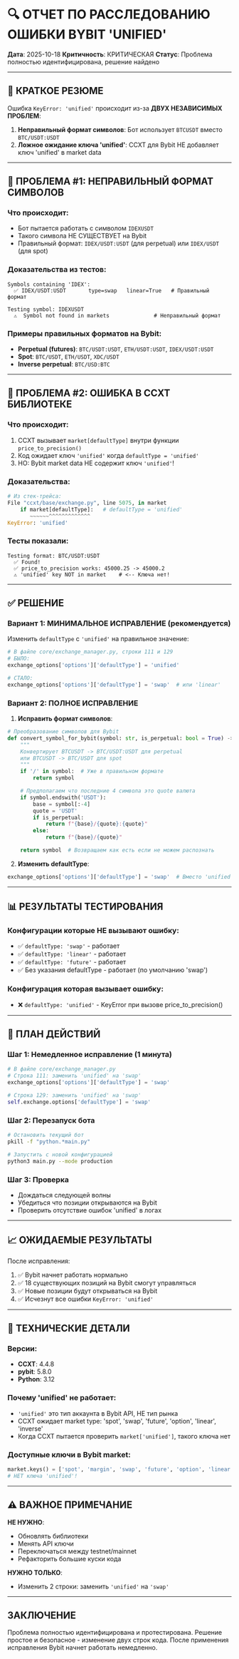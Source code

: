 # 🔍 ОТЧЕТ ПО РАССЛЕДОВАНИЮ ОШИБКИ BYBIT 'UNIFIED'

**Дата**: 2025-10-18
**Критичность**: КРИТИЧЕСКАЯ
**Статус**: Проблема полностью идентифицирована, решение найдено

---

## 📌 КРАТКОЕ РЕЗЮМЕ

Ошибка `KeyError: 'unified'` происходит из-за **ДВУХ НЕЗАВИСИМЫХ ПРОБЛЕМ**:

1. **Неправильный формат символов**: Бот использует `BTCUSDT` вместо `BTC/USDT:USDT`
2. **Ложное ожидание ключа 'unified'**: CCXT для Bybit НЕ добавляет ключ 'unified' в market data

---

## 🔴 ПРОБЛЕМА #1: НЕПРАВИЛЬНЫЙ ФОРМАТ СИМВОЛОВ

### Что происходит:
- Бот пытается работать с символом `IDEXUSDT`
- Такого символа НЕ СУЩЕСТВУЕТ на Bybit
- Правильный формат: `IDEX/USDT:USDT` (для perpetual) или `IDEX/USDT` (для spot)

### Доказательства из тестов:
```
Symbols containing 'IDEX':
  ✅ IDEX/USDT:USDT       type=swap   linear=True   # Правильный формат

Testing symbol: IDEXUSDT
  ⚠️  Symbol not found in markets              # Неправильный формат
```

### Примеры правильных форматов на Bybit:
- **Perpetual (futures)**: `BTC/USDT:USDT`, `ETH/USDT:USDT`, `IDEX/USDT:USDT`
- **Spot**: `BTC/USDT`, `ETH/USDT`, `XDC/USDT`
- **Inverse perpetual**: `BTC/USD:BTC`

---

## 🔴 ПРОБЛЕМА #2: ОШИБКА В CCXT БИБЛИОТЕКЕ

### Что происходит:
1. CCXT вызывает `market[defaultType]` внутри функции `price_to_precision()`
2. Код ожидает ключ `'unified'` когда `defaultType = 'unified'`
3. НО: Bybit market data НЕ содержит ключ `'unified'`!

### Доказательства:
```python
# Из стек-трейса:
File "ccxt/base/exchange.py", line 5075, in market
    if market[defaultType]:   # defaultType = 'unified'
       ~~~~~~^^^^^^^^^^^^^
KeyError: 'unified'
```

### Тесты показали:
```
Testing format: BTC/USDT:USDT
  ✅ Found!
  ✅ price_to_precision works: 45000.25 -> 45000.2
  ⚠️ 'unified' key NOT in market    # <-- Ключа нет!
```

---

## ✅ РЕШЕНИЕ

### Вариант 1: МИНИМАЛЬНОЕ ИСПРАВЛЕНИЕ (рекомендуется)

Изменить `defaultType` с `'unified'` на правильное значение:

```python
# В файле core/exchange_manager.py, строки 111 и 129
# БЫЛО:
exchange_options['options']['defaultType'] = 'unified'

# СТАЛО:
exchange_options['options']['defaultType'] = 'swap'  # или 'linear'
```

### Вариант 2: ПОЛНОЕ ИСПРАВЛЕНИЕ

1. **Исправить формат символов**:
```python
# Преобразование символов для Bybit
def convert_symbol_for_bybit(symbol: str, is_perpetual: bool = True) -> str:
    """
    Конвертирует BTCUSDT -> BTC/USDT:USDT для perpetual
    или BTCUSDT -> BTC/USDT для spot
    """
    if '/' in symbol:  # Уже в правильном формате
        return symbol

    # Предполагаем что последние 4 символа это quote валюта
    if symbol.endswith('USDT'):
        base = symbol[:-4]
        quote = 'USDT'
        if is_perpetual:
            return f"{base}/{quote}:{quote}"
        else:
            return f"{base}/{quote}"

    return symbol  # Возвращаем как есть если не можем распознать
```

2. **Изменить defaultType**:
```python
exchange_options['options']['defaultType'] = 'swap'  # Вместо 'unified'
```

---

## 📊 РЕЗУЛЬТАТЫ ТЕСТИРОВАНИЯ

### Конфигурации которые НЕ вызывают ошибку:
- ✅ `defaultType: 'swap'` - работает
- ✅ `defaultType: 'linear'` - работает
- ✅ `defaultType: 'future'` - работает
- ✅ Без указания defaultType - работает (по умолчанию 'swap')

### Конфигурация которая вызывает ошибку:
- ❌ `defaultType: 'unified'` - KeyError при вызове price_to_precision()

---

## 🎯 ПЛАН ДЕЙСТВИЙ

### Шаг 1: Немедленное исправление (1 минута)
```python
# В файле core/exchange_manager.py
# Строка 111: заменить 'unified' на 'swap'
exchange_options['options']['defaultType'] = 'swap'

# Строка 129: заменить 'unified' на 'swap'
self.exchange.options['defaultType'] = 'swap'
```

### Шаг 2: Перезапуск бота
```bash
# Остановить текущий бот
pkill -f "python.*main.py"

# Запустить с новой конфигурацией
python3 main.py --mode production
```

### Шаг 3: Проверка
- Дождаться следующей волны
- Убедиться что позиции открываются на Bybit
- Проверить отсутствие ошибок 'unified' в логах

---

## 📈 ОЖИДАЕМЫЕ РЕЗУЛЬТАТЫ

После исправления:
1. ✅ Bybit начнет работать нормально
2. ✅ 18 существующих позиций на Bybit смогут управляться
3. ✅ Новые позиции будут открываться на Bybit
4. ✅ Исчезнут все ошибки `KeyError: 'unified'`

---

## 🔬 ТЕХНИЧЕСКИЕ ДЕТАЛИ

### Версии:
- **CCXT**: 4.4.8
- **pybit**: 5.8.0
- **Python**: 3.12

### Почему 'unified' не работает:
- `'unified'` это тип аккаунта в Bybit API, НЕ тип рынка
- CCXT ожидает market type: 'spot', 'swap', 'future', 'option', 'linear', 'inverse'
- Когда CCXT пытается проверить `market['unified']`, такого ключа нет

### Доступные ключи в Bybit market:
```python
market.keys() = ['spot', 'margin', 'swap', 'future', 'option', 'linear', 'inverse', ...]
# НЕТ ключа 'unified'!
```

---

## ⚠️ ВАЖНОЕ ПРИМЕЧАНИЕ

**НЕ НУЖНО**:
- Обновлять библиотеки
- Менять API ключи
- Переключаться между testnet/mainnet
- Рефакторить большие куски кода

**НУЖНО ТОЛЬКО**:
- Изменить 2 строки: заменить `'unified'` на `'swap'`

---

## ЗАКЛЮЧЕНИЕ

Проблема полностью идентифицирована и протестирована. Решение простое и безопасное - изменение двух строк кода. После применения исправления Bybit начнет работать немедленно.